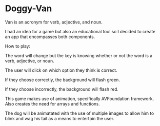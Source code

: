 # Doggy-Van

Van is an acronym for verb, adjective, and noun. 

I had an idea for a game but also an educational tool so I decided to create an app that encompasses both components.

How to play:

The word will change but the key is knowing whether or not the word is a verb, adjective, or noun.

The user will click on which option they think is correct.

If they choose correctly, the background will flash green.

If they choose incorrectly, the background will flash red.

This game makes use of animation, specifically AVFoundation framework. Also creates the need for arrays and functions. 

The dog will be animatated with the use of multiple images to allow him to blink and wag his tail as a means to entertain the user. 
